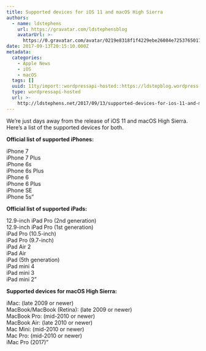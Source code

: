 ```yaml
---
title: Supported devices for iOS 11 and macOS High Sierra
authors:
  - name: ldstephens
    url: https://gravatar.com/ldstephensblog
    avatarUrl: >-
      https://0.gravatar.com/avatar/0219e8318f1f4229ebe26084e7253765017f43ca0c631be37dc6d0b8ad6e40a4?s=96&d=identicon&r=G
date: 2017-09-13T20:15:10.000Z
metadata:
  categories:
    - Apple News
    - iOS
    - macOS
  tags: []
  uuid: 11ty/import::wordpressapi-hosted::https://ldstepblog.wordpress.com/?p=1020
  type: wordpressapi-hosted
  url: >-
    http://ldstephens.net/2017/09/13/supported-devices-for-ios-11-and-macos-high-sierra/
---
```

We’re just days away from the release of iOS 11 and macOS High Sierra. Here’s a list of the supported devices for both.

**Official list of supported iPhones:**

iPhone 7  
iPhone 7 Plus  
iPhone 6s  
iPhone 6s Plus  
iPhone 6  
iPhone 6 Plus  
iPhone SE  
iPhone 5s”

**Official list of supported iPads:**

12.9-inch iPad Pro (2nd generation)  
12.9-inch iPad Pro (1st generation)  
iPad Pro (10.5-inch)  
iPad Pro (9.7-inch)  
iPad Air 2  
iPad Air  
iPad (5th generation)  
iPad mini 4  
iPad mini 3  
iPad mini 2”

**Supported devices for macOS High Sierra:**

iMac: (late 2009 or newer)  
MacBook/MacBook (Retina): (late 2009 or newer)  
MacBook Pro: (mid-2010 or newer)  
MacBook Air: (late 2010 or newer)  
Mac Mini: (mid-2010 or newer)  
Mac Pro: (mid-2010 or newer)  
iMac Pro (2017)”